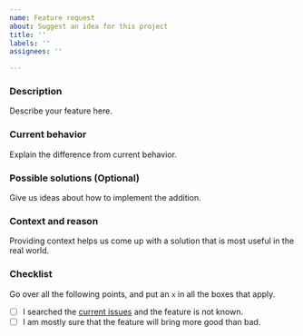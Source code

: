 ```yaml
---
name: Feature request
about: Suggest an idea for this project
title: ''
labels: ''
assignees: ''

---
```


### Description

Describe your feature here.

### Current behavior

Explain the difference from current behavior.

### Possible solutions (Optional)

Give us ideas about how to implement the addition.

### Context and reason

Providing context helps us come up with a solution that is most useful in the real world.

### Checklist

Go over all the following points, and put an `x` in all the boxes that apply.

- [ ]  I searched the [current issues](https://github.com/TRSTN4/EagleShell/issues) and the feature is not known.
- [ ]  I am mostly sure that the feature will bring more good than bad.
